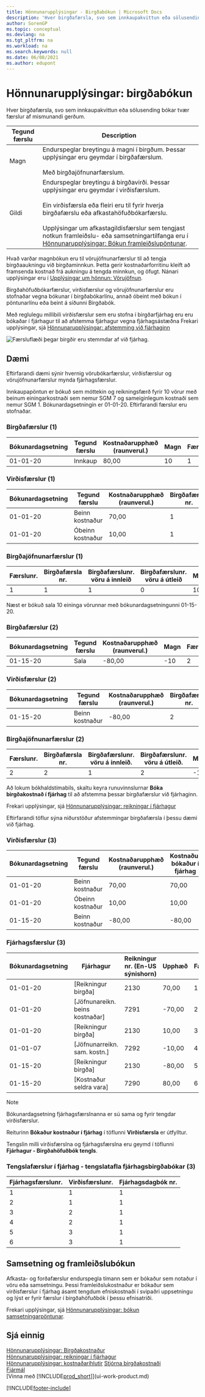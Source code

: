 ```yaml
---
title: Hönnunarupplýsingar - Birgðabókun | Microsoft Docs
description: 'Hver birgðafærsla, svo sem innkaupakvittun eða sölusending bókar tvær færslur af mismunandi gerðum.'
author: SorenGP
ms.topic: conceptual
ms.devlang: na
ms.tgt_pltfrm: na
ms.workload: na
ms.search.keywords: null
ms.date: 06/08/2021
ms.author: edupont
---
```

# <a name="design-details-inventory-posting" />Hönnunarupplýsingar: birgðabókun

Hver birgðafærsla, svo sem innkaupakvittun eða sölusending bókar tvær færslur af mismunandi gerðum.  

|Tegund færslu|Description|  
|----------|-----------|  
|Magn|Endurspeglar breytingu á magni í birgðum. Þessar upplýsingar eru geymdar í birgðafærslum.<br /><br /> Með birgðajöfnunarfærslum.|  
|Gildi|Endurspeglar breytingu á birgðavirði. Þessar upplýsingar eru geymdar í virðisfærslum.<br /><br /> Ein virðisfærsla eða fleiri eru til fyrir hverja birgðafærslu eða afkastahöfuðbókarfærslu.<br /><br /> Upplýsingar um afkastagildisfærslur sem tengjast notkun framleiðslu- eða samsetningartilfanga eru í [Hönnunarupplýsingar: Bókun framleiðslupöntunar](design-details-production-order-posting.md).|  

 Hvað varðar magnbókun eru til vörujöfnunarfærslur til að tengja birgðaaukningu við birgðaminnkun. Þetta gerir kostnaðarforritinu kleift að framsenda kostnað frá aukningu á tengda minnkun, og öfugt. Nánari upplýsingar eru í [Upplýsingar um hönnun: Vörujöfnun](design-details-item-application.md).  

 Birgðahöfuðbókarfærslur, virðisfærslur og vörujöfnunarfærslur eru stofnaðar vegna bókunar í birgðabókarlínu, annað óbeint með bókun í pöntunarlínu eða beint á síðunni Birgðabók.  

 Með reglulegu millibili virðisfærslur sem eru stofna í birgðarfjárhag eru eru bókaðar í fjárhagur til að afstemma fjárhagur vegna fjárhagsástæðna Frekari upplýsingar, sjá [Hönnunarupplýsingar: afstemming við fjárhaginn](design-details-reconciliation-with-the-general-ledger.md)  

 ![Færsluflæði þegar birgðir eru stemmdar af við fjárhag.](media/design_details_inventory_costing_1_entry_flow.png "Færsluflæði þegar sætt er saman við fjárhag")  

## <a name="example" />Dæmi

Eftirfarandi dæmi sýnir hvernig vörubókarfærslur, virðisfærslur og vörujöfnunarfærslur mynda fjárhagsfærslur.  

 Innkaupapöntun er bókuð sem móttekin og reikningsfærð fyrir 10 vörur með beinum einingarkostnaði sem nemur SGM 7 og sameiginlegum kostnaði sem nemur SGM 1. Bókunardagsetningin er 01-01-20. Eftirfarandi færslur eru stofnaðar.  

### <a name="item-ledger-entries-" />Birgðafærslur (1)

|Bókunardagsetning|Tegund færslu|Kostnaðarupphæð (raunverul.)|Magn|Færslunr.|  
|------------|----------|--------------------|--------|---------|  
|01-01-20|Innkaup|80,00|10|1|  

### <a name="value-entries-" />Virðisfærslur (1)

|Bókunardagsetning|Tegund færslu|Kostnaðarupphæð (raunverul.)|Birgðafærsla nr.|Færslunr.|  
|------------|----------|--------------------|---------------------|---------|  
|01-01-20|Beinn kostnaður|70,00|1|1|  
|01-01-20|Óbeinn kostnaður|10,00|1|2|  

### <a name="item-application-entries-" />Birgðajöfnunarfærslur (1)

|Færslunr.|Birgðafærsla nr.|Birgðafærslunr. vöru á innleið|Birgðafærslunr. vöru á útleið|Magn|  
|---------|---------------------|----------------------|-----------------------|--------|  
|1|1|1|0|10|  

 Næst er bókuð sala 10 eininga vörunnar með bókunardagsetningunni 01-15-20.  

### <a name="item-ledger-entries-" />Birgðafærslur (2)

|Bókunardagsetning|Tegund færslu|Kostnaðarupphæð (raunverul.)|Magn|Færslunr.|  
|------------|----------|--------------------|--------|---------|  
|01-15-20|Sala|-80,00|-10|2|  

### <a name="value-entries-" />Virðisfærslur (2)

|Bókunardagsetning|Tegund færslu|Kostnaðarupphæð (raunverul.)|Birgðafærsla nr.|Færslunr.|  
|------------|----------|--------------------|---------------------|---------|  
|01-15-20|Beinn kostnaður|-80,00|2|3|  

### <a name="item-application-entries-" />Birgðajöfnunarfærslur (2)

|Færslunr.|Birgðafærsla nr.|Birgðafærslunr. vöru á innleið.|Birgðafærslunr. vöru á útleið.|Magn|  
|---------|---------------------|----------------------|-----------------------|--------|  
|2|2|1|2|-10|  

Að lokum bókhaldstímabils, skaltu keyra runuvinnslurnar **Bóka birgðakostnað í fjárhag** til að afstemma þessar birgðafærslur við fjárhaginn.  

 Frekari upplýsingar, sjá [Hönnunarupplýsingar: reikningar í fjárhagur](design-details-accounts-in-the-general-ledger.md)  

 Eftirfarandi töflur sýna niðurstöður afstemmingar birgðafærsla í þessu dæmi við fjárhag.  

### <a name="value-entries-" />Virðisfærslur (3)

|Bókunardagsetning|Tegund færslu|Kostnaðarupphæð (raunverul.)|Kostnaður bókaður í fjárhag|Birgðafærslunr.|Færslunr.|  
|------------|----------|--------------------|------------------|---------------------|---------|  
|01-01-20|Beinn kostnaður|70,00|70,00|1|1|  
|01-01-20|Óbeinn kostnaður|10,00|10,00|1|2|  
|01-15-20|Beinn kostnaður|-80,00|-80,00|2|3|  

### <a name="general-ledger-entries-" />Fjárhagsfærslur (3)

|Bókunardagsetning|Fjárhagur|Reikningur nr. (En-US sýnishorn)|Upphæð|Færslunr.|  
|------------|-----------|------------------------|------|---------|  
|01-01-20|[Reikningur birgða]|2130|70,00|1|  
|01-01-20|[Jöfnunareikn. beins kostnaðar]|7291|-70,00|2|  
|01-01-20|[Reikningur birgða]|2130|10,00|3|  
|01-01-07|[Jöfnunarreikn. sam. kostn.]|7292|-10,00|4|  
|01-15-20|[Reikningur birgða]|2130|-80,00|5|  
|01-15-20|[Kostnaður seldra vara]|7290|80,00|6|  

> [!NOTE]  
> Bókunardagsetning fjárhagsfærslnanna er sú sama og fyrir tengdar virðisfærslur.  
> 
> Reiturinn **Bókaður kostnaður í fjárhag** í töflunni **Virðisfærsla** er útfylltur.  

 Tengslin milli virðisfærslna og fjárhagsfærslna eru geymd í töflunni **Fjárhagur - Birgðahöfuðbók tengls**.  

### <a name="relation-entries-in-the-gl--item-ledger-relation-table-" />Tengslafærslur í fjárhag - tengslatafla fjárhagsbirgðabókar (3)

|Fjárhagsfærslunr.|Virðisfærslunr.|Fjárhagsdagbók nr.|  
|-------------|---------------|----------------|  
|1|1|1|  
|2|1|1|  
|3|2|1|  
|4|2|1|  
|5|3|1|  
|6|3|1|  

## <a name="assembly-and-production-posting" />Samsetning og framleiðslubókun

Afkasta- og forðafærslur endurspegla tímann sem er bókaður sem notaður í vöru eða samsetningu. Þessi framleiðslukostnaður er bókaður sem virðisfærslur í fjárhag ásamt tengdum efniskostnaði í svipaðri uppsetningu og lýst er fyrir færslur í birgðahöfuðbók í þessu efnisatriði.  

Frekari upplýsingar, sjá [Hönnunarupplýsingar: bókun samsetningarpöntunar](design-details-assembly-order-posting.md).  

## <a name="see-also" />Sjá einnig

 [Hönnunarupplýsingar: Birgðakostnaður](design-details-inventory-costing.md)  
 [Hönnunarupplýsingar: reikningar í fjárhagur](design-details-accounts-in-the-general-ledger.md)  
 [Hönnunarupplýsingar: kostnaðaríhlutir](design-details-cost-components.md) [Stjórna birgðakostnaði](finance-manage-inventory-costs.md)  
 [Fjármál](finance.md)  
 [Vinna með [!INCLUDE[prod_short](includes/prod_short.md)]](ui-work-product.md)  


[!INCLUDE[footer-include](includes/footer-banner.md)]
